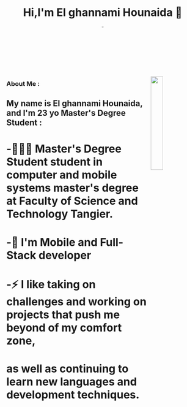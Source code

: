 <h1 align="center">Hi,I'm El ghannami Hounaida 👋</h1>
<p align="center">
  <a href="https://www.linkedin.com/in/el-ghannami-hounaida-a35202216/"><img src="https://cdn-icons-png.flaticon.com/512/174/174857.png" width="3%"/></a>
  </p>
  <img src="https://img.freepik.com/vecteurs-libre/illustration-concept-conception-interaction_114360-1442.jpg?w=740&t=st=1669754518~exp=1669755118~hmac=597b5b2043df8c34de457b141bf0a73a122c3dfd396fc6ce8e040f7089c7c06f" align="right" width="25%"/>
  
### About Me :
## My name is El ghannami Hounaida, and I'm 23 yo Master's Degree Student :

# -👨🏻‍🎓 Master's Degree Student student in computer and mobile systems master's degree at Faculty of Science and Technology Tangier.
# -🔭 I'm Mobile and Full-Stack developer
# -⚡ I like taking on challenges and working on projects that push me beyond of my comfort zone,
# as well as continuing to learn new languages and development techniques.

